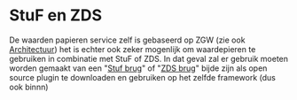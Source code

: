 # StuF en ZDS

De waarden papieren service zelf is gebaseerd op ZGW (zie ook [Architectuur]()) het is echter ook zeker mogenlijk om waardepieren te gebruiken in combinatie met StuF of ZDS. In dat geval zal er gebruik moeten worden gemaakt van een "[Stuf brug]()" of "[ZDS brug]()" bijde zijn als open source plugin te downloaden en gebruiken op het zelfde framework (dus ook binnn)
